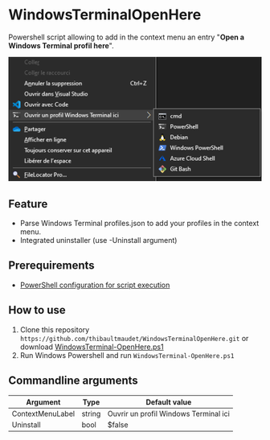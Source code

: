 # WindowsTerminalOpenHere

Powershell script allowing to add in the context menu an entry "**Open a Windows Terminal profil here**".

![Windows Terminal Context Menu](/assets/ContextMenu.png)

## Feature

- Parse Windows Terminal profiles.json to add your profiles in the context menu.
- Integrated uninstaller (use -Uninstall argument)

## Prerequirements

* [PowerShell configuration for script execution](https://go.microsoft.com/fwlink/?LinkID=135170)


## How to use

1. Clone this repository `https://github.com/thibaultmaudet/WindowsTerminalOpenHere.git` or download [WindowsTerminal-OpenHere.ps1](https://github.com/thibaultmaudet/WindowsTerminalOpenHere/blob/master/WindowsTerminal-OpenHere.ps1)
2. Run Windows Powershell and run `WindowsTerminal-OpenHere.ps1`

## Commandline arguments

Argument|Type|Default value
---|---|---
ContextMenuLabel|string|Ouvrir un profil Windows Terminal ici
Uninstall|bool|$false
